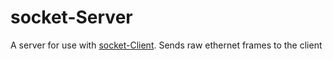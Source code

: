 # socket-Server
A server for use with [socket-Client](https://github.com/tkuipers/socket-Client).
Sends raw ethernet frames to the client

